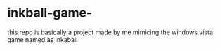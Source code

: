 # inkball-game-
this repo is basically a project made by me mimicing the windows vista game named as inkaball 

